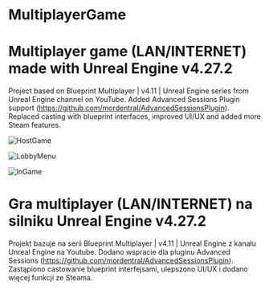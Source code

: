 MultiplayerGame
====================
# Multiplayer game (LAN/INTERNET) made with Unreal Engine v4.27.2

Project based on Blueprint Multiplayer | v4.11 | Unreal Engine series from Unreal Engine channel on YouTube. Added Advanced Sessions Plugin support (https://github.com/mordentral/AdvancedSessionsPlugin). Replaced casting with blueprint interfaces, improved UI/UX and added more Steam features.

![HostGame](https://user-images.githubusercontent.com/49094709/154168433-f6d4def5-3b1f-47c2-927d-c3b542b5d121.png)

![LobbyMenu](https://user-images.githubusercontent.com/49094709/154169063-d7a6096d-cb77-46ac-b83a-e7e74b99e2cc.png)

![InGame](https://user-images.githubusercontent.com/49094709/154168456-2b549996-47a0-4da9-85d0-13dfe5b711a9.png)

#

# Gra multiplayer (LAN/INTERNET) na silniku Unreal Engine v4.27.2

Projekt bazuje na serii Blueprint Multiplayer | v4.11 | Unreal Engine z kanału Unreal Engine na Youtube. Dodano wspracie dla pluginu Advanced Sessions (https://github.com/mordentral/AdvancedSessionsPlugin). Zastąpiono castowanie blueprint interfejsami, ulepszono UI/UX i dodano więcej funkcji ze Steama.

